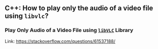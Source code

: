 ## C++: How to play only the audio of a video file using `libvlc`?

### Play Only Audio of a Video File using [`libVLC`](https://wiki.videolan.org/LibVLC/) Library

Link: https://stackoverflow.com/questions/61537188/
